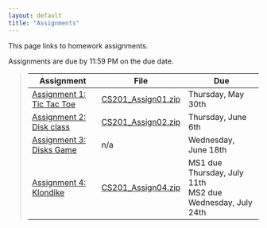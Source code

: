 ```yaml
---
layout: default
title: "Assignments"
---
```


This page links to homework assignments.

Assignments are due by 11:59 PM on the due date.

> Assignment | File | Due
> ---------- | ---- | ---
> [Assignment 1: Tic Tac Toe](assign01.html) | [CS201\_Assign01.zip](CS201_Assign01.zip) | Thursday, May 30th
> [Assignment 2: Disk class](assign02.html) | [CS201\_Assign02.zip](CS201_Assign02.zip) | Thursday, June 6th
> [Assignment 3: Disks Game](assign03.html) | n/a | Wednesday, June 18th
> [Assignment 4: Klondike](assign04.html) | [CS201\_Assign04.zip](CS201_Assign04.zip) | MS1 due Thursday, July 11th<br>MS2 due Wednesday, July 24th


<!--
> [Assignment 2: Disk class](assign02.html) | [CS201\_Assign02.zip](CS201_Assign02.zip) | Friday, Feb 8th
> [Assignment 3: Disks Game](assign03.html) | n/a | Friday, Feb 22nd
> [Assignment 4: Klondike](assign04.html) | [CS201\_Assign04.zip](CS201_Assign04.zip) | MS1 due Friday, Mar 15th<br>MS2 due Friday, Mar 29th
> [Assignment 5: Mandelbrot Set Renderer](assign05.html) | [CS201\_Assign05.zip](CS201_Assign05.zip) | Wednesday, Apr 17th
> [Assignment 6: Mandelbrot Set Color Mapping](assign06.html) | [CS201\_Assign06.zip](CS201_Assign06.zip) | Tuesday, May 7th
-->